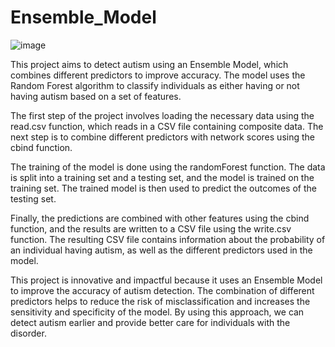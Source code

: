 # Ensemble_Model
![image](https://user-images.githubusercontent.com/47351536/229376434-8fd6d544-954d-430e-a8ea-9d3a552f5b73.png)

This project aims to detect autism using an Ensemble Model, which combines different predictors to improve accuracy. The model uses the Random Forest algorithm to classify individuals as either having or not having autism based on a set of features.

The first step of the project involves loading the necessary data using the read.csv function, which reads in a CSV file containing composite data. The next step is to combine different predictors with network scores using the cbind function.

The training of the model is done using the randomForest function. The data is split into a training set and a testing set, and the model is trained on the training set. The trained model is then used to predict the outcomes of the testing set.

Finally, the predictions are combined with other features using the cbind function, and the results are written to a CSV file using the write.csv function. The resulting CSV file contains information about the probability of an individual having autism, as well as the different predictors used in the model.

This project is innovative and impactful because it uses an Ensemble Model to improve the accuracy of autism detection. The combination of different predictors helps to reduce the risk of misclassification and increases the sensitivity and specificity of the model. By using this approach, we can detect autism earlier and provide better care for individuals with the disorder.




